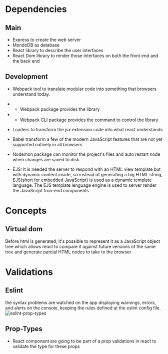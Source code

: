 # Dependencies
## Main 
- Express to create the web server
- MondoDB as database
- React library to describe the user interfaces
- React Dom library to render those interfaces on both the front end and the back end

## Development
- Webpack tool to translate modular code into something that browsers understand today. 
- - Webpack package provides the library
- - Webpack CLI package provides the command to control the library

- Loaders to transform the jsx extension code into what react understands
- Babel transform a few of the modern JavaScript features that are not yet supported natively in all browsers

- Nodemon package can monitor the project's files and auto restart node when changes are saved to disk

- EJS: It is needed the server to respond with an HTML view template but with dynamic content inside, so instead of generating a big HTML string, EJS(short for embedded JavaScript) is used as a dynamic template language. The EJS template lenguage engine is used to server render the JavaScript fron-end components


# Concepts
## Virtual dom
Before html is generated, it's possible to represent it as a JavaScript object tree which allows react to compare it against future versions of the same tree and generate parcial HTML nodes to take to the browser

# Validations
## Eslint
the syntax problems are watched on the app displaying warnings, errors, and alerts on the console, keeping the rules defined at the eslint config file. 
<img src="https://i.ibb.co/kKs5XM4/eslint-prop-types.png" alt="eslint-prop-types" border="0">
## Prop-Types
- React component are going to be part of a prop validations in react to validate the type for these props
